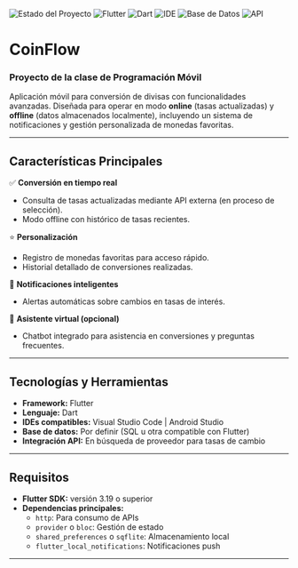 ![Estado del Proyecto](https://img.shields.io/badge/ESTADO-EN%20DESARROLLO-yellow)
![Flutter](https://img.shields.io/badge/Flutter-v3.19-blue)
![Dart](https://img.shields.io/badge/Dart-v3.3-blue)
![IDE](https://img.shields.io/badge/IDE-Visual%20Studio%20Code%20%7C%20Android%20Studio-blue)
![Base de Datos](https://img.shields.io/badge/Base_de_Datos-Por_definir_(SQL_%7C_Otros)-blue)
![API](https://img.shields.io/badge/API-En_Búsqueda-lightgrey)

# CoinFlow

### Proyecto de la clase de Programación Móvil  

Aplicación móvil para conversión de divisas con funcionalidades avanzadas. Diseñada para operar en modo **online** (tasas actualizadas) y **offline** (datos almacenados localmente), incluyendo un sistema de notificaciones y gestión personalizada de monedas favoritas.

---

## Características Principales  

✅ **Conversión en tiempo real**  
- Consulta de tasas actualizadas mediante API externa (en proceso de selección).  
- Modo offline con histórico de tasas recientes.  

⭐ **Personalización**  
- Registro de monedas favoritas para acceso rápido.  
- Historial detallado de conversiones realizadas.  

🔔 **Notificaciones inteligentes**  
- Alertas automáticas sobre cambios en tasas de interés.  

🤖 **Asistente virtual (opcional)**  
- Chatbot integrado para asistencia en conversiones y preguntas frecuentes.  

---

## Tecnologías y Herramientas  

- **Framework:** Flutter  
- **Lenguaje:** Dart  
- **IDEs compatibles:** Visual Studio Code | Android Studio  
- **Base de datos:** Por definir (SQL u otra compatible con Flutter)  
- **Integración API:** En búsqueda de proveedor para tasas de cambio  

---

## Requisitos  

- **Flutter SDK:** versión 3.19 o superior  
- **Dependencias principales:**  
  - `http`: Para consumo de APIs  
  - `provider` o `bloc`: Gestión de estado  
  - `shared_preferences` o `sqflite`: Almacenamiento local  
  - `flutter_local_notifications`: Notificaciones push  

---